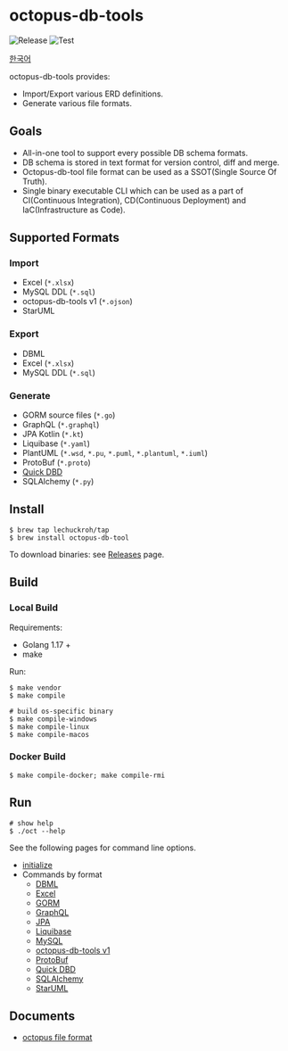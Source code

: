 # octopus-db-tools

![Release](https://github.com/lechuckroh/octopus-db-tool/actions/workflows/release.yml/badge.svg)
![Test](https://github.com/lechuckroh/octopus-db-tool/actions/workflows/test.yml/badge.svg)

[한국어](README_kr.md)

octopus-db-tools provides:
* Import/Export various ERD definitions.
* Generate various file formats.

## Goals

* All-in-one tool to support every possible DB schema formats.
* DB schema is stored in text format for version control, diff and merge.
* Octopus-db-tool file format can be used as a SSOT(Single Source Of Truth).
* Single binary executable CLI which can be used as a part of CI(Continuous Integration), CD(Continuous Deployment) and IaC(Infrastructure as Code).

## Supported Formats

### Import
* Excel (`*.xlsx`)
* MySQL DDL (`*.sql`)
* octopus-db-tools v1 (`*.ojson`)
* StarUML

### Export
* DBML
* Excel (`*.xlsx`)
* MySQL DDL (`*.sql`)

### Generate
* GORM source files (`*.go`)
* GraphQL (`*.graphql`)
* JPA Kotlin (`*.kt`)
* Liquibase (`*.yaml`)
* PlantUML (`*.wsd`, `*.pu`, `*.puml`, `*.plantuml`, `*.iuml`)
* ProtoBuf (`*.proto`)
* [Quick DBD](https://www.quickdatabasediagrams.com/)
* SQLAlchemy (`*.py`)

## Install

```shell
$ brew tap lechuckroh/tap
$ brew install octopus-db-tool
```

To download binaries: see [Releases](https://github.com/lechuckroh/octopus-db-tool/releases) page.

## Build
### Local Build
Requirements:
* Golang 1.17 +
* make

Run:
```shell
$ make vendor
$ make compile

# build os-specific binary
$ make compile-windows
$ make compile-linux
$ make compile-macos
```

### Docker Build
```shell
$ make compile-docker; make compile-rmi
```

## Run

```shell
# show help
$ ./oct --help
```

See the following pages for command line options.

* [initialize](docs/init.md)
* Commands by format  
    * [DBML](docs/dbml.md)
    * [Excel](docs/xlsx.md)
    * [GORM](docs/gorm.md)
    * [GraphQL](docs/graphql.md)  
    * [JPA](docs/jpa.md)  
    * [Liquibase](docs/liquibase.md)  
    * [MySQL](docs/mysql.md)
    * [octopus-db-tools v1](docs/ojson.md)
    * [ProtoBuf](docs/protobuf.md)
    * [Quick DBD](docs/quickdbd.md)
    * [SQLAlchemy](docs/sqlalchemy.md)
    * [StarUML](docs/staruml.md)


## Documents

* [octopus file format](docs/octopus-format.md)
